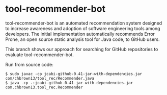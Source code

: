 # tool-recommender-bot
tool-recommender-bot is an automated recommendation system designed to increase awareness and adoption of software engineering tools among developers. The initial implementation automatically recommends Error Prone, an open source static analysis tool for Java code, to GitHub users.

This branch shows our approach for searching for GitHub repositories to evaluate tool-recommender-bot.

Run from source code:
```
$ sudo javac -cp jcabi-github-0.41-jar-with-dependencies.jar com/chbrown13/tool_rec/Recommender.java
$ java -cp .:jcabi-github-0.41-jar-with-dependencies.jar com.chbrown13.tool_rec.Recommender
```
